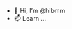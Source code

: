 - 👋 Hi, I’m @hibmm
- 📫 Learn ...

<!---
hibmm/hibmm is a ✨ special ✨ repository because its `README.md` (this file) appears on your GitHub profile.
You can click the Preview link to take a look at your changes.
--->
